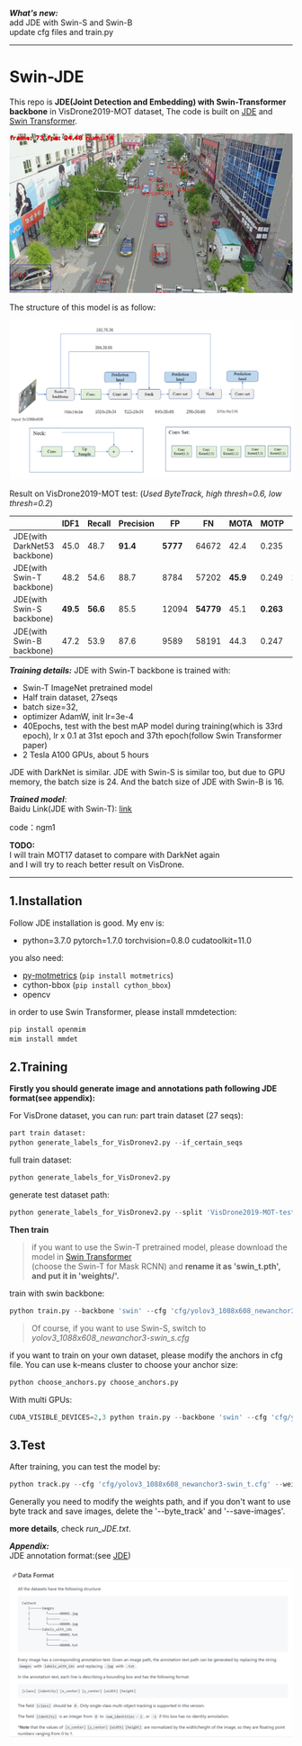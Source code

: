 ***What's new:***  
add JDE with Swin-S and Swin-B  
update cfg files and train.py  

****
# Swin-JDE
This repo is **JDE(Joint Detection and Embedding) with Swin-Transformer backbone** in VisDrone2019-MOT dataset, The code is built on [JDE](https://github.com/Zhongdao/Towards-Realtime-MOT) and [Swin Transformer](https://github.com/SwinTransformer/Swin-Transformer-Object-Detection).

![gif](https://github.com/JackWoo0831/Swin-JDE/blob/master/imgs/jde.gif)


The structure of this model is as follow:  

![structure](https://github.com/JackWoo0831/Swin-JDE/blob/master/imgs/jde.png)

Result on VisDrone2019-MOT test:
(*Used ByteTrack, high thresh=0.6, low thresh=0.2*)

||IDF1|Recall|Precision|FP|FN|MOTA|MOTP|FPS
|--|--|--|--|--|--|--|--|--|
JDE(with DarkNet53 backbone)|45.0| 48.7 |**91.4**|**5777** | 64672|42.4|0.235|17.84
JDE(with Swin-T backbone)|48.2| 54.6 | 88.7 | 8784| 57202|**45.9**|0.249|**23.55**  
JDE(with Swin-S backbone)|**49.5**| **56.6** | 85.5 | 12094 | **54779** | 45.1 | **0.263** | 15.78   
JDE(with Swin-B backbone)|47.2 | 53.9 | 87.6 | 9589 | 58191 | 44.3 | 0.247 | 15.87  

***Training details:***
JDE with Swin-T backbone is trained with:

 - Swin-T ImageNet pretrained model
 - Half train dataset, 27seqs
 - batch size=32,
 - optimizer AdamW, init lr=3e-4
 - 40Epochs, test with the best mAP model during training(which is 33rd epoch), lr x 0.1 at 31st epoch and 37th epoch(follow Swin Transformer paper)
 - 2 Tesla A100 GPUs, about 5 hours
 
 JDE with DarkNet is similar. JDE with Swin-S is similar too, but due to GPU memory, the batch size is 24.  And the batch size of JDE with Swin-B is 16.  

***Trained model***:  
Baidu Link(JDE with Swin-T): [link](https://pan.baidu.com/s/1iU9GNoc1IDG_4PFl7kXWiQ)  

code：ngm1

**TODO:**  
I will train MOT17 dataset to compare with DarkNet again   
and I will try to reach better result on VisDrone.  


----
## 1.Installation

Follow JDE installation is good. My env is:

 - python=3.7.0 pytorch=1.7.0 torchvision=0.8.0 cudatoolkit=11.0
 
 you also need:
 -   [py-motmetrics](https://github.com/cheind/py-motmetrics)  (`pip install motmetrics`)
 -   cython-bbox (`pip install cython_bbox`)
 - opencv

in order to use Swin Transformer, please install mmdetection:

```python
pip install openmim
mim install mmdet
```

## 2.Training
**Firstly you should generate image and annotations path following JDE format(see appendix):**

For VisDrone dataset, you can run:
part train dataset (27 seqs):
```python
part train dataset:
python generate_labels_for_VisDronev2.py --if_certain_seqs
```
full train dataset:
```python
python generate_labels_for_VisDronev2.py
```
generate test dataset path:
```python
python generate_labels_for_VisDronev2.py --split 'VisDrone2019-MOT-test-dev'
```


**Then train**  
> if you want to use the Swin-T pretrained model, please download the model in [Swin Transformer](https://github.com/SwinTransformer/Swin-Transformer-Object-Detection)  
> (choose the Swin-T for Mask RCNN) and **rename it as 'swin_t.pth', and put it in 'weights/'.**  


train with swin backbone:
```python
python train.py --backbone 'swin' --cfg 'cfg/yolov3_1088x608_newanchor3-swin_t.cfg'
```

> Of course, if you want to use Swin-S, switch to *yolov3_1088x608_newanchor3-swin_s.cfg* 

if you want to train on your own dataset, please modify the anchors in cfg file. 
You can use k-means cluster to choose your anchor size:
```python --if_norm True
python choose_anchors.py choose_anchors.py
```
With multi GPUs:
```python
CUDA_VISIBLE_DEVICES=2,3 python train.py --backbone 'swin' --cfg 'cfg/yolov3_1088x608_newanchor3-swin_t.cfg'
```

## 3.Test

After training, you can test the model by:
```python
python track.py --cfg 'cfg/yolov3_1088x608_newanchor3-swin_t.cfg' --weights 'weights/vis_40Epochs_anchor3_lr3e-4_swin_wd1e-2/best_mAP.pt' --test_visdrone --byte_track --save-images
```
Generally you need to modify the weights path, and if you don't want to use byte track and save images, delete the '--byte_track' and '--save-images'.

**more details**, check *run_JDE.txt*.


***Appendix:***   
JDE annotation format:(see [JDE](https://github.com/Zhongdao/Towards-Realtime-MOT))

![format](https://github.com/JackWoo0831/Swin-JDE/blob/master/imgs/jdeformat.png)


